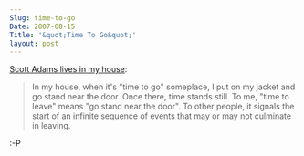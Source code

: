 ```yaml
---
Slug: time-to-go
Date: 2007-08-15
Title: '&quot;Time To Go&quot;'
layout: post
---
```


[Scott Adams lives in my house](http://dilbertblog.typepad.com/the_dilbert_blog/2007/08/basic-instruc-3.html):

>In my house, when it's "time to go" someplace, I put on my jacket and go stand near the door. Once there, time stands still. To me, "time to leave" means "go stand near the door". To other people, it signals the start of an infinite sequence of events that may or may not culminate in leaving.

:-P

